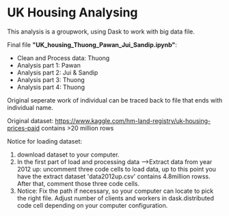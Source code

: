 # UK Housing Analysing

This analysis is a groupwork, using Dask to work with big data file.

Final file <b>"UK_housing_Thuong_Pawan_Jui_Sandip.ipynb"</b>:

- Clean and Process data: Thuong
- Analysis part 1: Pawan
- Analysis part 2: Jui & Sandip
- Analysis part 3: Thuong
- Analysis part 4: Thuong

Original seperate work of individual can be traced back to file that ends with individual name.

Original dataset: https://www.kaggle.com/hm-land-registry/uk-housing-prices-paid contains >20 million rows

Notice for loading dataset:
1. download dataset to your computer.
2. In the first part of load and processing data -->Extract data from year 2012 up: uncomment three code cells to load data, up to this point you have the extract dataset 'data2012up.csv' contains 4.8million rowss. After that, comment those three code cells.
3. Notice: Fix the path if necessary, so your computer can locate to pick the right file. Adjust number of clients and workers in dask.distributed code cell depending on your computer configuration.
